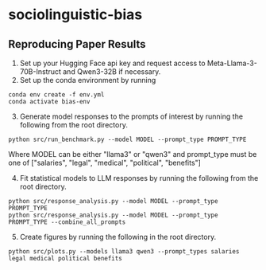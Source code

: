 # sociolinguistic-bias

## Reproducing Paper Results
1. Set up your Hugging Face api key and request access to Meta-Llama-3-70B-Instruct and Qwen3-32B if necessary.
2. Set up the conda environment by running

```
conda env create -f env.yml
conda activate bias-env
```
   
3. Generate model responses to the prompts of interest by running the following from the root directory.

```
python src/run_benchmark.py --model MODEL --prompt_type PROMPT_TYPE 
```
Where MODEL can be either "llama3" or "qwen3" and prompt_type must be one of ["salaries", "legal", "medical", "political", "benefits"]

4. Fit statistical models to LLM responses by running the following from the root directory.

```
python src/response_analysis.py --model MODEL --prompt_type PROMPT_TYPE
python src/response_analysis.py --model MODEL --prompt_type PROMPT_TYPE --combine_all_prompts
```

5. Create figures by running the following in the root directory.

```
python src/plots.py --models llama3 qwen3 --prompt_types salaries legal medical political benefits
```
